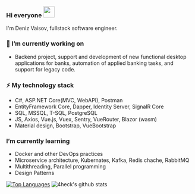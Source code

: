 ### Hi everyone <img src="https://raw.githubusercontent.com/MartinHeinz/MartinHeinz/master/wave.gif" width="30px">
I'm Deniz Vaisov, fullstack software engineer.

### 🔭 I’m currently working on
- Backend project, support and development of new functional desktop applications for banks, automation of applied banking tasks, and support for legacy code.

### ⚡ My technology stack
- С#, ASP.NET Core(MVC, WebAPI), Postman
- EntityFramework Core, Dapper, Identity Server, SignalR Core
- SQL, MSSQL, T-SQL, PostgreSQL
- JS, Axios, Vue.js, Vuex, Sentry, VueRouter, Blazor (wasm)
- Material design, Bootstrap, VueBootstrap

### I’m currently learning
- Docker and other DevOps practices
- Microservice architecture, Kubernates, Kafka, Redis chache, RabbitMQ 
- Multithreading, Parallel programming
- Design Patterns

[![Top Languages](https://github-readme-stats.vercel.app/api/top-langs/?username=DenizVaisov&layout=compact)]()
![4heck's github stats](https://github-readme-stats.vercel.app/api?username=DenizVaisov&show_icons=true&include_all_commits=true&count_private=true)

<!--
**DenizVaisov/DenizVaisov** is a ✨ _special_ ✨ repository because its `README.md` (this file) appears on your GitHub profile.

Here are some ideas to get you started:

- 🔭 I’m currently working on ...
- 🌱 I’m currently learning ...
- 👯 I’m looking to collaborate on ...
- 🤔 I’m looking for help with ...
- 💬 Ask me about ...
- 📫 How to reach me: ...
- 😄 Pronouns: ...
- ⚡ Fun fact: ...
-->
